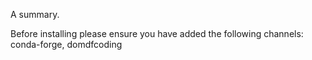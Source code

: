 A summary.


Before installing please ensure you have added the following channels: conda-forge, domdfcoding
